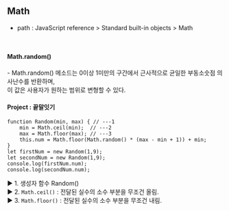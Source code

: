 Math
-
- path : JavaScript reference > Standard built-in objects > Math

<br />

<h4>Math.random()</h4>
- Math.random() 메소드는 0이상 1미만의 구간에서 근사적으로 균일한 부동소숫점 의사난수를 반환하며,<br/ >
이 값은 사용자가 원하는 범위로 변형할 수 있다.<br />

<h4>Project : 끝말잇기</h4>

```
function Random(min, max) { // ---1
	min = Math.ceil(min);  // ---2
	max = Math.floor(max); // ---3
	this.num = Math.floor(Math.random() * (max - min + 1)) + min;
}
let firstNum = new Random(1,9);
let secondNum = new Random(1,9);
console.log(firstNum.num);
console.log(secondNum.num);
```

▶ 1. 생성자 함수 Random() <br >
▶ 2. `Math.ceil()` : 전달된 실수의 소수 부분을 무조건 올림. <br />
▶ 3. `Math.floor()` : 전달된 실수의 소수 부분을 무조건 내림. <br />

